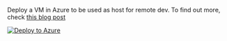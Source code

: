 Deploy a VM in Azure to be used as host for remote dev. To find out more, check [this blog post](https://tobiasfenster.io/remote-dev-with-vs-code-against-a-windows-host-is-easy-now)

[![Deploy to Azure](https://aka.ms/deploytoazurebutton)](https://portal.azure.com/#create/Microsoft.Template/uri/https%3A%2F%2Fraw.githubusercontent.com%2Fcosmoconsult%2Fremote-dev%2Fmaster%2Ftemplate.json)
